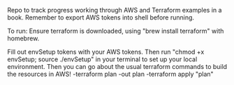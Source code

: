 Repo to track progress working through AWS and Terraform examples in a book. Remember to export AWS tokens into shell before running.

To run:
Ensure terraform is downloaded, using "brew install terraform" with homebrew.

Fill out envSetup tokens with your AWS tokens. Then run "chmod +x envSetup; source ./envSetup" in your terminal to set up your local environment.
Then you can go about the usual terraform commands to build the resources in AWS!
-terraform plan -out plan
-terraform apply "plan"
